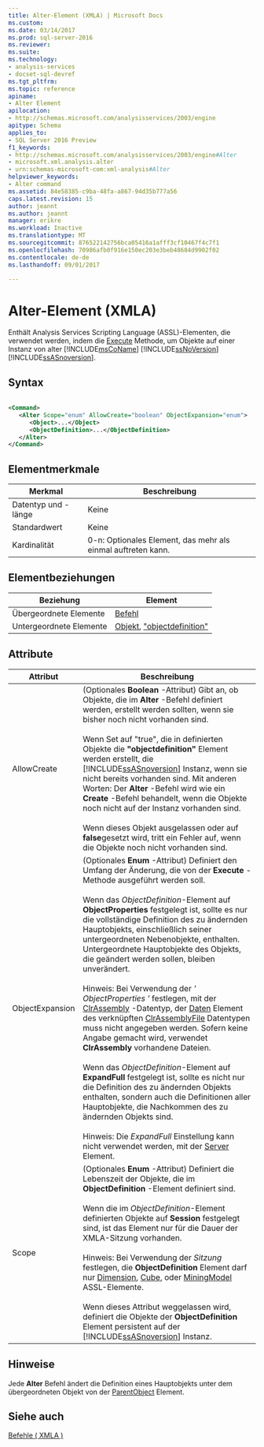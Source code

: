 ```yaml
---
title: Alter-Element (XMLA) | Microsoft Docs
ms.custom: 
ms.date: 03/14/2017
ms.prod: sql-server-2016
ms.reviewer: 
ms.suite: 
ms.technology:
- analysis-services
- docset-sql-devref
ms.tgt_pltfrm: 
ms.topic: reference
apiname:
- Alter Element
apilocation:
- http://schemas.microsoft.com/analysisservices/2003/engine
apitype: Schema
applies_to:
- SQL Server 2016 Preview
f1_keywords:
- http://schemas.microsoft.com/analysisservices/2003/engine#Alter
- microsoft.xml.analysis.alter
- urn:schemas-microsoft-com:xml-analysis#Alter
helpviewer_keywords:
- Alter command
ms.assetid: 84e58385-c9ba-48fa-a867-94d35b777a56
caps.latest.revision: 15
author: jeannt
ms.author: jeannt
manager: erikre
ms.workload: Inactive
ms.translationtype: MT
ms.sourcegitcommit: 876522142756bca05416a1afff3cf10467f4c7f1
ms.openlocfilehash: 70986afb0f916e150ec203e3beb48684d9902f02
ms.contentlocale: de-de
ms.lasthandoff: 09/01/2017

---
```

# <a name="alter-element-xmla"></a>Alter-Element (XMLA)
  Enthält Analysis Services Scripting Language (ASSL)-Elementen, die verwendet werden, indem die [Execute](../../../analysis-services/xmla/xml-elements-methods-execute.md) Methode, um Objekte auf einer Instanz von alter [!INCLUDE[msCoName](../../../includes/msconame-md.md)] [!INCLUDE[ssNoVersion](../../../includes/ssnoversion-md.md)] [!INCLUDE[ssASnoversion](../../../includes/ssasnoversion-md.md)].  
  
## <a name="syntax"></a>Syntax  
  
```xml  
  
<Command>  
   <Alter Scope="enum" AllowCreate="boolean" ObjectExpansion="enum">  
      <Object>...</Object>  
      <ObjectDefinition>...</ObjectDefinition>  
   </Alter>  
</Command>  
```  
  
## <a name="element-characteristics"></a>Elementmerkmale  
  
|Merkmal|Beschreibung|  
|--------------------|-----------------|  
|Datentyp und -länge|Keine|  
|Standardwert|Keine|  
|Kardinalität|0-n: Optionales Element, das mehr als einmal auftreten kann.|  
  
## <a name="element-relationships"></a>Elementbeziehungen  
  
|Beziehung|Element|  
|------------------|-------------|  
|Übergeordnete Elemente|[Befehl](../../../analysis-services/xmla/xml-elements-properties/command-element-xmla.md)|  
|Untergeordnete Elemente|[Objekt](../../../analysis-services/xmla/xml-elements-properties/object-element-xmla.md), ["objectdefinition"](../../../analysis-services/xmla/xml-elements-properties/objectdefinition-element-xmla.md)|  
  
## <a name="attributes"></a>Attribute  
  
|Attribut|Beschreibung|  
|---------------|-----------------|  
|AllowCreate|(Optionales **Boolean** -Attribut) Gibt an, ob Objekte, die im **Alter** -Befehl definiert werden, erstellt werden sollten, wenn sie bisher noch nicht vorhanden sind.<br /><br /> Wenn Set auf "true", die in definierten Objekte die **"objectdefinition"** Element werden erstellt, die [!INCLUDE[ssASnoversion](../../../includes/ssasnoversion-md.md)] Instanz, wenn sie nicht bereits vorhanden sind. Mit anderen Worten: Der **Alter** -Befehl wird wie ein **Create** -Befehl behandelt, wenn die Objekte noch nicht auf der Instanz vorhanden sind.<br /><br /> Wenn dieses Objekt ausgelassen oder auf **false**gesetzt wird, tritt ein Fehler auf, wenn die Objekte noch nicht vorhanden sind.|  
|ObjectExpansion|(Optionales **Enum** -Attribut) Definiert den Umfang der Änderung, die von der **Execute** -Methode ausgeführt werden soll.<br /><br /> Wenn das *ObjectDefinition*-Element auf **ObjectProperties** festgelegt ist, sollte es nur die vollständige Definition des zu ändernden Hauptobjekts, einschließlich seiner untergeordneten Nebenobjekte, enthalten. Untergeordnete Hauptobjekte des Objekts, die geändert werden sollen, bleiben unverändert.<br /><br /> Hinweis: Bei Verwendung der *' ObjectProperties '* festlegen, mit der [ClrAssembly](../../../analysis-services/scripting/data-type/clrassembly-data-type-assl.md) -Datentyp, der [Daten](../../../analysis-services/scripting/objects/data-element-assl.md) Element des verknüpften [ClrAssemblyFile](../../../analysis-services/scripting/data-type/clrassemblyfile-data-type-assl.md) Datentypen muss nicht angegeben werden. Sofern keine Angabe gemacht wird, verwendet **ClrAssembly** vorhandene Dateien.<br /><br /> Wenn das *ObjectDefinition*-Element auf **ExpandFull** festgelegt ist, sollte es nicht nur die Definition des zu ändernden Objekts enthalten, sondern auch die Definitionen aller Hauptobjekte, die Nachkommen des zu ändernden Objekts sind.<br /><br /> Hinweis: Die *ExpandFull* Einstellung kann nicht verwendet werden, mit der [Server](../../../analysis-services/scripting/objects/server-element-assl.md) Element.|  
|Scope|(Optionales **Enum** -Attribut) Definiert die Lebenszeit der Objekte, die im **ObjectDefinition** -Element definiert sind.<br /><br /> Wenn die im *ObjectDefinition*-Element definierten Objekte auf **Session** festgelegt sind, ist das Element nur für die Dauer der XMLA-Sitzung vorhanden.<br /><br /> Hinweis: Bei Verwendung der *Sitzung* festlegen, die **ObjectDefinition** Element darf nur [Dimension](../../../analysis-services/scripting/objects/dimension-element-assl.md), [Cube](../../../analysis-services/scripting/objects/cube-element-assl.md), oder [MiningModel](../../../analysis-services/scripting/objects/miningmodel-element-assl.md) ASSL-Elemente.<br /><br /> Wenn dieses Attribut weggelassen wird, definiert die Objekte der **ObjectDefinition** Element persistent auf der [!INCLUDE[ssASnoversion](../../../includes/ssasnoversion-md.md)] Instanz.|  
  
## <a name="remarks"></a>Hinweise  
 Jede **Alter** Befehl ändert die Definition eines Hauptobjekts unter dem übergeordneten Objekt von der [ParentObject](../../../analysis-services/xmla/xml-elements-properties/parentobject-element-xmla.md) Element.  
  
## <a name="see-also"></a>Siehe auch  
 [Befehle &#40; XMLA &#41;](../../../analysis-services/xmla/xml-elements-commands/xml-elements-commands.md)  
  
  

